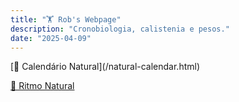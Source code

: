 ```yaml
---
title: "🏋️ Rob's Webpage"
description: "Cronobiologia, calistenia e pesos."
date: "2025-04-09"
---
```


<section class="section text-center">
  [📅 Calendário Natural](/natural-calendar.html)

  [🌿 Ritmo Natural](/natural-rhythm.html)
</section>
